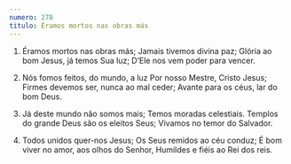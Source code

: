 ```yaml
---
numero: 278
titulo: Éramos mortos nas obras más
---
```

1. Éramos mortos nas obras más;
   Jamais tivemos divina paz;
   Glória ao bom Jesus, já temos Sua luz;
   D’Ele nos vem poder para vencer.

2. Nós fomos feitos, do mundo, a luz
   Por nosso Mestre, Cristo Jesus;
   Firmes devemos ser, nunca ao mal ceder;
   Avante para os céus, lar do bom Deus.

3. Já deste mundo não somos mais;
   Temos moradas celestiais.
   Templos do grande Deus são os eleitos Seus;
   Vivamos no temor do Salvador.

4. Todos unidos quer-nos Jesus;
   Os Seus remidos ao céu conduz;
   É bom viver no amor, aos olhos do Senhor,
   Humildes e fiéis ao Rei dos reis.
